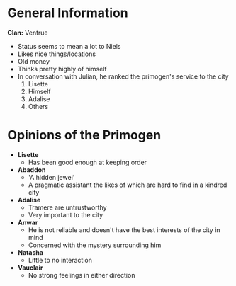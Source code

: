 <!-- TITLE: Niels -->
<!-- SUBTITLE: Member of the Primogen-->

# General Information
**Clan:** Ventrue

* Status seems to mean a lot to Niels
* Likes nice things/locations
* Old money
* Thinks pretty highly of himself
* In conversation with Julian, he ranked the primogen's service to the city
	1. 	Lisette
	2. 	Himself
	3. 	Adalise
	4. 	Others

# Opinions of the Primogen
* **Lisette**
	* Has been good enough at keeping order
* **Abaddon**
	* 'A hidden jewel'
	* A pragmatic assistant the likes of which are hard to find in a kindred city
* **Adalise**
	* Tramere are untrustworthy
	* Very important to the city
* **Anwar**
	* He is not reliable and doesn't have the best interests of the city in mind
	* Concerned with the mystery surrounding him
* **Natasha**
	* Little to no interaction
* **Vauclair**
	* No strong feelings in either direction
